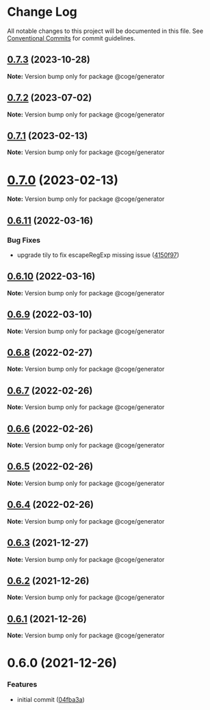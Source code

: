 # Change Log

All notable changes to this project will be documented in this file.
See [Conventional Commits](https://conventionalcommits.org) for commit guidelines.

## [0.7.3](https://github.com/cogejs/coge/compare/@coge/generator@0.7.2...@coge/generator@0.7.3) (2023-10-28)

**Note:** Version bump only for package @coge/generator





## [0.7.2](https://github.com/cogejs/coge/compare/@coge/generator@0.7.1...@coge/generator@0.7.2) (2023-07-02)

**Note:** Version bump only for package @coge/generator





## [0.7.1](https://github.com/cogejs/coge/compare/@coge/generator@0.7.0...@coge/generator@0.7.1) (2023-02-13)

**Note:** Version bump only for package @coge/generator





# [0.7.0](https://github.com/cogejs/coge/compare/@coge/generator@0.6.11...@coge/generator@0.7.0) (2023-02-13)

**Note:** Version bump only for package @coge/generator





## [0.6.11](https://github.com/cogejs/coge/compare/@coge/generator@0.6.10...@coge/generator@0.6.11) (2022-03-16)


### Bug Fixes

* upgrade tily to fix escapeRegExp missing issue ([4150f97](https://github.com/cogejs/coge/commit/4150f971b7c602cd6c25794373701dd500bc7535))





## [0.6.10](https://github.com/cogejs/coge/compare/@coge/generator@0.6.9...@coge/generator@0.6.10) (2022-03-16)

**Note:** Version bump only for package @coge/generator





## [0.6.9](https://github.com/cogejs/coge/compare/@coge/generator@0.6.8...@coge/generator@0.6.9) (2022-03-10)

**Note:** Version bump only for package @coge/generator





## [0.6.8](https://github.com/cogejs/coge/compare/@coge/generator@0.6.7...@coge/generator@0.6.8) (2022-02-27)

**Note:** Version bump only for package @coge/generator





## [0.6.7](https://github.com/cogejs/coge/compare/@coge/generator@0.6.6...@coge/generator@0.6.7) (2022-02-26)

**Note:** Version bump only for package @coge/generator





## [0.6.6](https://github.com/cogejs/coge/compare/@coge/generator@0.6.5...@coge/generator@0.6.6) (2022-02-26)

**Note:** Version bump only for package @coge/generator





## [0.6.5](https://github.com/cogejs/coge/compare/@coge/generator@0.6.4...@coge/generator@0.6.5) (2022-02-26)

**Note:** Version bump only for package @coge/generator





## [0.6.4](https://github.com/cogejs/coge/compare/@coge/generator@0.6.3...@coge/generator@0.6.4) (2022-02-26)

**Note:** Version bump only for package @coge/generator





## [0.6.3](https://github.com/cogejs/coge/compare/@coge/generator@0.6.2...@coge/generator@0.6.3) (2021-12-27)

**Note:** Version bump only for package @coge/generator





## [0.6.2](https://github.com/cogejs/coge/compare/@coge/generator@0.6.1...@coge/generator@0.6.2) (2021-12-26)

**Note:** Version bump only for package @coge/generator





## [0.6.1](https://github.com/cogejs/coge/compare/@coge/generator@0.6.0...@coge/generator@0.6.1) (2021-12-26)

**Note:** Version bump only for package @coge/generator





# 0.6.0 (2021-12-26)


### Features

* initial commit ([04fba3a](https://github.com/cogejs/coge/commit/04fba3a3f5c8c7544243aeffbf933bb0dc4330b6))
